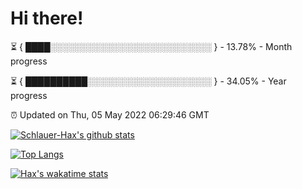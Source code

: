 # Hi there!

⏳ { ████░░░░░░░░░░░░░░░░░░░░░░░░░░ } - 13.78% - Month progress

⏳ { ██████████░░░░░░░░░░░░░░░░░░░░ } - 34.05% - Year progress

⏰ Updated on Thu, 05 May 2022 06:29:46 GMT


[![Schlauer-Hax's github stats](https://github-readme-stats.vercel.app/api?username=Schlauer-Hax&show_icons=true&theme=dark&count_private=true)](https://github.com/Schlauer-Hax)


[![Top Langs](https://github-readme-stats.vercel.app/api/top-langs/?username=Schlauer-Hax&layout=compact&theme=dark)](https://github.com/Schlauer-Hax?tab=repositories)


[![Hax's wakatime stats](https://github-readme-stats.vercel.app/api/wakatime?username=Hax&theme=dark)](https://wakatime.com/@Hax)

